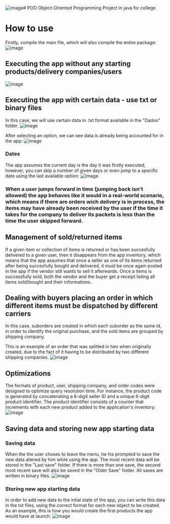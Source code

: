 ![image](https://github.com/T-yago/POO/assets/101202571/daa34f19-6234-43de-9967-b41aef082571)# POO
Object-Oriented Programming Project in java for college

# How to use

Firstly, compile the main file, which will also compile the entire package:
![image](https://github.com/T-yago/POO/assets/101202571/5ed385d4-b0c8-479c-938a-66d872eef98c)

## Executing the app without any starting products/delivery companies/users
![image](https://github.com/T-yago/POO/assets/101202571/0e12df7a-e71e-4d8a-8e65-b50125ef548f)

## Executing the app with certain data - use txt or binary files

In this case, we will use certain data in .txt format available in the "Dados" folder.
![image](https://github.com/T-yago/POO/assets/101202571/f83974c2-dc94-4955-a1d1-97c8b5f61580)

After selecting an option, we can see data is already being accounted for in the app:
![image](https://github.com/T-yago/POO/assets/101202571/1563766b-b321-486e-85f3-c194659ff47e)

### Dates
The app assumes the current day is the day it was firstly executed, however, you can skip a number of given days or even jump to a specific date using the last available option:
![image](https://github.com/T-yago/POO/assets/101202571/ab7b42f9-3194-4c20-abb0-0969143f65b9)

### When a user jumps forward in time (jumping back isn't allowed) the app behaves like it would in a real-world scenario, which means if there are orders wich delivery is in process, the items may have already been received by the user if the time it takes for the company to deliver its packets is less than the time the user skipped forward.

## Management of sold/returned items

If a given item or collection of items is returned or has been succesfully delivered to a given user, then it disappears from the app inventory, which means that the app assumes that once a seller as one of its items returned after being succesfully bought and delivered, it must be once again posted in the app if the vendor still wants to sell it afterwards.
Once a items is successfully sold, both the vendor and the buyer get a receipt listing all items sold/bought and their informations.


## Dealing with buyers placing an order in which different items must be dispatched by different carriers

In this case, suborders are created in which each suborder as the same id, in order to identify the original purchase, and the sold items are grouped by shipping company.

This is an example of an order that was splitted in two when originally created, due to the fact of it having to be distributed by two different shipping companies.
![image](https://github.com/T-yago/POO/assets/101202571/dbb2aba7-5a94-40c9-89b9-3407feac9bfd)

## Optimizations

The formats of product, user, shipping company, and order codes were designed to optimize query resolution time. For instance, the product code is generated by concatenating a 6-digit seller ID and a unique 6-digit product identifier. The product identifier consists of a counter that increments with each new product added to the application's inventory:
![image](https://github.com/T-yago/POO/assets/101202571/feb2a9d4-de80-4d34-a358-84e06b952eda)

## Saving data and storing new app starting data 

### Saving data

When the the user choses to leave the menu, he his prompted to save the new data altered by him while using the app. The most recent data will be stored in the "Last save" folder. If there is more than one save, the second most recent save will also be saved in the "Older Save" folder. All saves are written in binary files.
![image](https://github.com/T-yago/POO/assets/101202571/ae3123dd-14f0-4786-a86d-508a7e6233c3)


### Storing new app starting data 

In order to add new data to the intial state of the app, you can write this data in the txt files, using the correct format for each new object to be created. As an example, this is how you would create the first products the app would have at launch:
![image](https://github.com/T-yago/POO/assets/101202571/bc17083f-20a9-4710-9372-adab911ebdfd)






